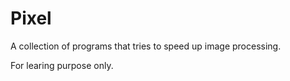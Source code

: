 #  Pixel

A collection of programs that tries to speed up image processing.

For learing purpose only.

